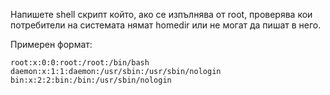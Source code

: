 Напишете shell скрипт който, ако се изпълнява от root, проверява кои потребители на
системата нямат homedir или не могат да пишат в него.

Примерен формат:
```
root:x:0:0:root:/root:/bin/bash
daemon:x:1:1:daemon:/usr/sbin:/usr/sbin/nologin
bin:x:2:2:bin:/bin:/usr/sbin/nologin
```
